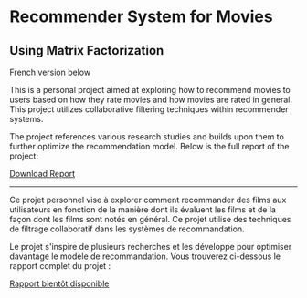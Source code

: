 # Recommender System for Movies 
## Using Matrix Factorization

French version below

This is a personal project aimed at exploring how to recommend movies to users based on how they rate movies and how movies are rated in general. This project utilizes collaborative filtering techniques within recommender systems.

The project references various research studies and builds upon them to further optimize the recommendation model. Below is the full report of the project:

[Download Report](https://github.com/marktr11/Recommender-System-for-Movies/blob/master/Report_RecSys.pdf)

-----------------------------------------
Ce projet personnel vise à explorer comment recommander des films aux utilisateurs en fonction de la manière dont ils évaluent les films et de la façon dont les films sont notés en général. Ce projet utilise des techniques de filtrage collaboratif dans les systèmes de recommandation.

Le projet s'inspire de plusieurs recherches et les développe pour optimiser davantage le modèle de recommandation. Vous trouverez ci-dessous le rapport complet du projet :
 
[Rapport bientôt disponible]()
